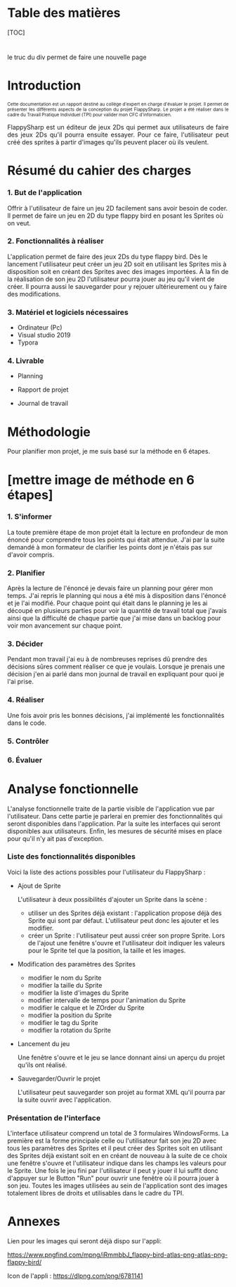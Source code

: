 # Table des matières

[TOC]



# <div style="page-break-after: always; break-after: page;"></div>

le truc du div permet de faire une nouvelle page

# Introduction

<p style='text-align: justify; font-size: 10;'>Cette documentation est un rapport destiné au collège d'expert en charge d'évaluer le projet. Il permet de présenter les différents aspects de la conception du projet FlappySharp. Le projet a été réaliser dans le cadre du Travail Pratique Individuel (TPI) pour valider mon CFC d'informaticien.</p>

<p style='text-align: justify;'>FlappySharp est un éditeur de jeux 2Ds qui permet aux utilisateurs de faire des jeux 2Ds qu'il pourra ensuite essayer. Pour ce faire, l'utilisateur peut créé des sprites à partir d'images qu'ils peuvent placer où ils veulent.</p>

# Résumé du cahier des charges

### 1. But de l'application

Offrir à l'utilisateur de faire un jeu 2D facilement sans avoir besoin de coder. Il permet de faire un jeu en 2D du type flappy bird en posant les Sprites où on veut.

### 2. Fonctionnalités à réaliser

L'application permet de faire des jeux 2Ds du type flappy bird. Dès le lancement l'utilisateur peut créer un jeu 2D soit en utilisant les Sprites mis à disposition soit en créant des Sprites avec des images importées. À la fin de la réalisation de son jeu 2D l'utilisateur pourra jouer au jeu qu'il vient de créer. Il pourra aussi le sauvegarder pour y rejouer ultérieurement ou y faire des modifications.

### 3. Matériel et logiciels nécessaires

- Ordinateur (Pc)
- Visual studio 2019
- Typora

### 4. Livrable

- Planning	

- Rapport de projet

- Journal de travail

# Méthodologie

Pour planifier mon projet, je me suis basé sur la méthode en 6 étapes.

# [mettre image de méthode en 6 étapes]

### 1. S'informer

La toute première étape de mon projet était la lecture en profondeur de mon énoncé pour comprendre tous les points qui était attendue. J'ai par la suite demandé à mon formateur de clarifier les points dont je n'étais pas sur d'avoir compris.

### 2. Planifier

Après la lecture de l'énoncé je devais faire un planning pour gérer mon temps. J'ai repris le planning qui nous a été mis à disposition dans l'énoncé et je l'ai modifié. Pour chaque point qui était dans le planning je les ai découpé en plusieurs parties pour voir la quantité de travail total que j'avais ainsi que la difficulté de chaque partie que j'ai mise dans un backlog pour voir mon avancement sur chaque point.

### 3. Décider

Pendant mon travail j'ai eu à de nombreuses reprises dû prendre des décisions sûres comment réaliser ce que je voulais. Lorsque je prenais une décision j'en ai parlé dans mon journal de travail en expliquant pour quoi je l'ai prise.

### 4. Réaliser

Une fois avoir pris les bonnes décisions, j'ai implémenté les fonctionnalités dans le code.

### 5. Contrôler

### 6. Évaluer



# Analyse fonctionnelle

L'analyse fonctionnelle traite de la partie visible de l'application vue par l'utilisateur. Dans cette partie je parlerai en premier des fonctionnalités qui seront disponibles dans l'application. Par la suite les interfaces qui seront disponibles aux utilisateurs. Enfin, les mesures de sécurité mises en place pour qu'il n'y ait pas d'exception.

### Liste des fonctionnalités disponibles

Voici la liste des actions possibles pour l'utilisateur du FlappySharp :

- Ajout de Sprite

  L'utilisateur à deux possibilités d'ajouter un Sprite dans la scène :

  - utiliser un des Sprites déjà existant : l'application propose déjà des Sprite qui sont par défaut. L'utilisateur peut donc les ajouter et les modifier.
  - créer un Sprite : l'utilisateur peut aussi créer son propre Sprite. Lors de l'ajout une fenêtre s'ouvre et l'utilisateur doit indiquer les valeurs pour le Sprite tel que la position, la taille et les images.

- Modification des paramètres des Sprites

  - modifier le nom du Sprite
  - modifier la taille du Sprite
  - modifier la liste d'images du Sprite
  - modifier intervalle de temps pour l'animation du Sprite
  - modifier le calque et le ZOrder du Sprite
  - modifier la position du Sprite
  - modifier le tag du Sprite
  - modifier la rotation du Sprite

- Lancement du jeu

  Une fenêtre s'ouvre et le jeu se lance donnant ainsi un aperçu du projet qu'ils ont réalisé.

- Sauvegarder/Ouvrir le projet

  L'utilisateur peut sauvegarder son projet au format XML qu'il pourra par la suite ouvrir avec l'application.

### Présentation de l'interface

L'interface utilisateur comprend un total de 3 formulaires WindowsForms. La première est la forme principale celle ou l'utilisateur fait son jeu 2D avec tous les paramètres des Sprites et il peut créer des Sprites soit en utilisant des Sprites déjà existant soit en en créant de nouveau à la suite de ce choix une fenêtre s'ouvre et l'utilisateur indique dans les champs les valeurs pour le Sprite. Une fois le jeu fini par l'utilisateur il peut y jouer il lui suffit donc d'appuyer sur le Button "Run" pour ouvrir une fenêtre où il pourra jouer à son jeu. Toutes les images utilisées au sein de l'application sont des images totalement libres de droits et utilisables dans le cadre du TPI.

 

# Annexes

Lien pour les images qui seront déjà dispo sur l'appli:

https://www.pngfind.com/mpng/iRmmbbJ_flappy-bird-atlas-png-atlas-png-flappy-bird/

Icon de l'appli : https://dlpng.com/png/6781141